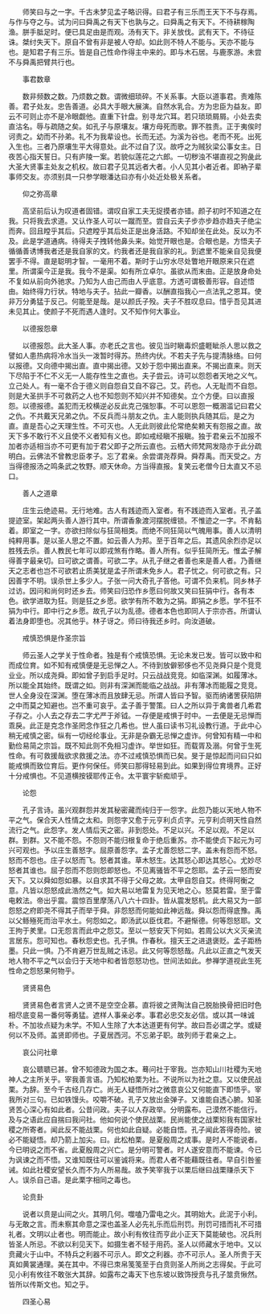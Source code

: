 <!-- { "loadSidebar": true } -->
　　师笑曰与之一字。千古未梦见孟子略识得。曰君子有三乐而王天下不与存焉。与作与夺之与。试为问曰舜禹之有天下也孰与之。曰舜禹之有天下。不待耕稼陶渔。胼手胝足时。便已具足由是而观。汤有天下。非关放伐。武有天下。不待征诛。桀纣失天下。原自不曾有非是被人夺却。如此则不特人不能与。天亦不能与也。是知君子有三乐。皆是自己性命作得主中来的。即与木石居。与鹿豕游。未尝不与舜禹把臂共行也。

　　事君数章

　　数非频数之数。乃烦数之数。谓微细琐碎。不关系事。大臣以道事君。责难陈善。君子处友。忠告善道。必具大手眼大展演。自然水乳合。方为忠臣为益友。即云不可则止亦不是冷眼觑他。直重下针盘。别寻龙穴耳。若只琐琐屑屑。小处去卖直沽名。辱与疏随之矣。如孔子与原壤友。壤方母死而歌。罪不胜责。正于夷俟时诃责之。幼而不孙弟。礼不为我辈设也。长而无述。为溪为谷也。老而不死。出死入生也。三者乃原壤生平大得意处。此不过自了汉。故呼之为贼狄梁公事女主。日夜苦心指天誓日。只有庐陵一案。若貌似莲花之六郎。一切秽浊不堪直视之狗彘此大圣大贤事主处友之机权。故曰君子见其远者大者。小人见其小者近者。即衲子辈事师交友。亦须别具一只参学眼潘达曰亦有小处近处极关系者。

　　仰之弥高章

　　高坚前后认为叹道者固错。谓叹自家工夫无捉摸者亦错。颜子初时不知道之在我。只将我去求道。又认作圣人可以一蹴而至。尝自云夫子步亦步趋亦趋夫子绝尘而奔。回且瞠乎其后。只遮瞠乎其后处正是出身活路。不知却坐在此处。反以为不及。此是学道通病。待得夫子拽转他鼻头来。始觉开眼也是。合眼也是。方悟夫子循循善诱博我者还是我自家的文。约我者还是我自家的礼。到遮里不能亲自见我便罢手不得。直是聪明才智。一毫用不着。斯时于山穷水尽处瞥地开眼原来只在遮里。所谓渠今正是我。我今不是渠。如有所立卓尔。虽欲从而末由。正是放身命处不复如从前向外驰求。乃知为人由己而由人乎底意。方透可谓极善形容。自述悟由。始终得力行状。特地与夫子。拈此一瓣香。以酬直指我心一点法乳之恩耳。使非万分勇猛于反己。何能至是哉。是以颜氏子殁。夫子不胜叹息曰。惜乎吾见其进未见其止。使颜子不死而遇人逢时。又不知作何大事业。

　　以德报怨章

　　以德报怨。此大圣人事。亦老氏之言也。彼见当时瞋毒炽盛睚眦杀人思以救之譬如人患热病将冷水当头一泼暂时得苏。热终内伏。不若夫子先与提清脉络。曰何以报德。又向德中揭出直。直中揭出德。又妙于怨中揭出直来。不揭出直来。则天下尽陷于不仁不义无一人能存性生之直也。夫子尝云。诗可以怨怨者天地之义气。立己处人。有一毫不合于德义则自怨自艾自不容己。艾。药也。人无耻而不自怨。则是大圣拱手不可救药之人也不知怨则不知兴并不知德矣。立个方便。曰以直报怨。以德报德。盖犯而无校横逆必反此克己强恕事。不可以恩怨一概溷滥记曰君父之仇。不共戴天兄弟之仇。不反兵而斗朋友之仇。主人能则执兵随其后。是之为直。直是吾心之天理生性。不可灭也。人无此则彼此伦常绝矣赖天有怨报之直。故天下多不敢行不义且使不义者知有义也。即如戒经瞋不报瞋。独于君亲云不加报不加者亦适相当亦不可更有加于君父即子之所云直也。云栖大师梵网发隐亦于此分疏明白。云佛法不曾教忠臣孝子。忘了君亲。余尝谓尧荐舜。舜荐禹。而天受之。方当得德报汤之鸣条武之牧野。顺天休命。方当得直报。复笑云老僧今日太直又不忌口。

　　善人之道章

　　庄生云绝迹易。无行地难。古人有践迹而入室者。有不践迹而入室者。孔子盖提迹室。架起两头善人游行其中。所谓香象渡河摆脱缠锁。不惟迹之一字。不肯黏着。即室之一字。亦欲扫除似与狂简相类。而绝不同狂简以气魄用事。善人以清明纯粹用事。是以圣人思之不置。如云善人为邦。至于百年之后。其遗风余烈亦足以胜残去杀。善人教民七年可以即戎煞有作略。善人所有。似乎狂简所无。惟孟子解得善字最亲切。曰可欲之谓善。可欲二字。从孔子继之者善也来是善人者。乃善继天之志者也岂不可欲若止质美犹是孟子所谓未免乡人。君子忧之。何可欲之有。只因善字不明。误杀世上多少人。子张一问大奇孔子答他。可谓不负来机。同乡林子过访。因问和尚何时还乡去。师笑曰归恐作乡愿曰何故又笑曰狂狷中行。各有本色。欲学进取为狂。则是狂之乡愿。欲学有所不敢为之狷。即狷之乡愿。学不狂不狷为中行。即中行之乡愿。故孔子以为乱德。德者本色也即同人于宗亦吝。所谓认着法身即堕也。况其他乎。林子讶之。师曰待我还乡时。向汝道破。

　　戒慎恐惧是作圣宗旨

　　师云圣人之学关于性命者。独是有个戒慎恐惧。无论未发已发。皆可以致中和而成位育。如不知有戒慎便是无忌惮之人。不待到放僻邪侈也不见尧舜只是个竞竞业业。所以成尧舜。即如曾子到启手足时。只云战战竞竞。如临深渊。如履薄冰。所以能全其始终。既谓之如。则非有深渊而能临之战战。非有薄冰而能履之竞竞。世人全身没在深渊。堕在薄冰而且放肆无忌。所谓人皆曰予智。驱而纳诸罟获陷阱之中而莫之知避也。岂不重可哀乎。孟子善于警策。曰人之所以异于禽兽者几希君子存之。小人去之存去二字尤严于斧钺。一存便是戒惧于时中。一去便是无忌惮而乖戾。此正是克念作圣罔念作狂之几希也。世人虽曰读书习礼设教行道。于此中心稍无戒慎之密。纵有一切经纶事业。无非是杂霸无忌惮之虚诈。何曾知有精一中和勤俭易简之宗旨。既不知此则不免相习虚诈。举世如狂。而载胥及溺。何曾于生死性命。有可救援哉欲求救援之法。亦不过戒慎恐惧而已矣。旻于是惊起而问曰只如能戒惧而致位育后。更作何保任。师笑曰那得轻易到此。如果到得位育境界。正好十分戒惧也。不见道横按镆耶传正令。太平寰宇斩痴顽乎。

　　论怨

　　孔子言诗。虽兴观群怨并发其秘密藏而纯归于一怨字。此怨乃能以天地人物不平之气。保合天人性情之太和。则怨字又愈于元亨利贞贞字。元亨利贞明天性自然流行之气。此怨字。发人情后天之密。非到怨处。不足以兴。不足以观。不足以群。到群。又不能不怨。不怨则不能归根复命于绝后重苏。亦不能使贞下起元为可兴可观也。予以庄生善怒字。屈原善怨字。孟子尤善怨怒二字。盖未有怨而不怒。怒而不怨也。庄子以怒而飞。怒者其谁。草木怒生。达其怒心即达其怒心。尤妙尽怒者其谁也。屈子怨而不怨则怨即怒也。不见离骚皆不平之怨耶。孟子云一怒而安天下。又以舜如怨如暴。以自求其不得于父母之故。太甲自怨自艾。终得阿衡之意。凡皆以怨怒成此浩然之气。如大易以地雷复为见天地之心。怒莫若雷。至于雷电敕法。帝出乎震。震惊百里摩荡八八六十四卦。皆从震发怒机。此大易又为一部怨怒之府即尧不得其子而举于舜。非怨怒而何能如此神远哉。舜以怨而得底豫。禹以父鲧殛死而治平水土。何怨如之。即汤武以臣伐君。不避惭德。何等怨怒耶。文王拘于羑里。口无怨言而此中之怨艾。至以一怒安天下何如。若周公以大义灭亲流言居东。怨可知也。春秋怨史也。孔子惧。作春秋。擅天王之进退褒贬。孟子距杨墨。只此一惧。乃不肯避万世乱贼之讳忌。此又何等怨怒哉。凡此以正直之气发天地人物不平之气以会归于天地中和者皆怨怒功也。世间法如此。参禅学道视此生死性命之怨怒果何物乎。

　　贤贤易色

　　贤贤易色者言贤人之贤不是空空企慕。直将彼之贤陶汰自己脱胎换骨把旧时色相尽底变易一番何等勇猛。遮样人事亲必孝。事君必忠交友必信。或以其一味诚朴。不加妆点疑为未学。不知人生除了大本达道更有何学。故曰吾必谓之学。或疑何以不及师。盖贤即师也。子夏居西河。不忘弟子职。故列师于君亲之上。

　　哀公问社章

　　哀公聩聩已甚。曾不知德政为国之本。蓦问社于宰我。岂亦知山川社稷为天地神人之主所关乎。宰我善言语。乃知松柏栗为社。不说所以为社之意。又以使民战栗。为辞。至今千古经几存亡。尚无人疑悟所对之微意哀公又何能直下即悟乎。宰我所对三句。已如铁馒头。咬嚼不破。孔子又放出金弹子。又谁能自透心腑。知圣贤苦心深心有如此者。公昔问政。夫子以人存政举。分明露布。己漠然不能信行。及与之语此应自揣曰我问社。他如何说个使民战栗。民尚能使之战栗矧我有国家社稷之所寄者。闻此反不能战栗。何也如此自疑。必能自悟。孔子闻此答得奇险。彼必不能疑悟。却乃箭上加尖。曰。此松柏栗。是夏殷周之成事。是时人不能说者。今已明说之而不省。此夏殷周之兴亡。是分明可警者。时人遂安意而不能谏。今已为讽谏之而不悟。又谁知既往可以鉴诚将来。而君人者不能藉既往者。早自引咎鉴诫。如此社稷安望长久而不为人所易哉。故予笑宰我于以栗后继曰战栗赚杀天下人。误杀自己语。是此栗字相同之毒也。

　　论贲卦

　　说者以贲是山间之火。其明几何。噬嗑乃雷电之火。其明始大。此泥于小利。与无敢之言。而未察其命意之深也盖圣人必先礼乐而后刑罚。刑罚可措而礼不可措礼者。文明以止者也。明而能止。故小利有攸往而亨此小正天下莫能破也。况兵刑皆圣人所忌。不欲以利见天下。如摄生者不轻于用药。圣人以师藏水于地中。又以贲藏火于山中。不特兵之利器不可示人。即文之利器。亦不可示人。圣人所贵于天真如黄裳通理。美在其中。不得已朿帛笺笺至于白贲则圣人所尚之志得矣。于此可见小利有攸往不敢张大其辞。如露布之毒天下也东坡以致饰授贲与孔子筮贲愀然。皆所以传斯文也。知之乎。

　　四圣心易

